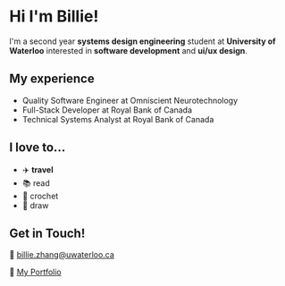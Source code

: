 # Hi I'm Billie!
I'm a second year **systems design engineering** student at **University of Waterloo** interested in **software development** and **ui/ux design**.

## My experience
- Quality Software Engineer at Omniscient Neurotechnology 
- Full-Stack Developer at Royal Bank of Canada
- Technical Systems Analyst at Royal Bank of Canada

## I love to...
- ✈️ **travel** 
- 📚 read
- 🧶 crochet
- 🎨 draw 


## Get in Touch!
💌 billie.zhang@uwaterloo.ca

📌 [My Portfolio](https://billiezhang.vercel.app/)
